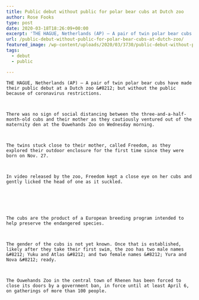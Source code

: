 ```yaml
---
title: Public debut without public for polar bear cubs at Dutch zoo
author: Rose Fooks
type: post
date: 2020-03-18T18:26:09+00:00
excerpt: 'THE HAGUE, Netherlands (AP) — A pair of twin polar bear cubs have made their public debut at a Dutch zoo -- but without the public because of coronavirus restrictions.There was no sign of social distancing between the three-and-a-half-month-old cubs and their mother as they cautiously ventured out of the maternity den at the Ouwehands&hellip;'
url: /public-debut-without-public-for-polar-bear-cubs-at-dutch-zoo/
featured_image: /wp-content/uploads/2020/03/3730/public-debut-without-public-for-polar-bear-cubs-at-dutch-zoo.jpg
tags:
  - debut
  - public

---
```

  
    THE HAGUE, Netherlands (AP) — A pair of twin polar bear cubs have made their public debut at a Dutch zoo &#8212; but without the public because of coronavirus restrictions.
  
  
  
    There was no sign of social distancing between the three-and-a-half-month-old cubs and their mother as they cautiously ventured out of the maternity den at the Ouwehands Zoo on Wednesday morning.
  
  
  
    The twins stuck close to their mother, called Freedom, as they explored their outdoor enclosure for the first time since they were born on Nov. 27.
  
  
  
    In video released by the zoo, Freedom kept a close eye on her cubs and gently licked the head of one as it suckled.
  
  
  
  
  
  
    The cubs are the product of a European breeding program intended to help preserve the endangered species.
  
  
  
    The gender of the cubs is not yet known. Once that is established, likely after they take their first swim, the zoo has two male names &#8212; Yuku and Atlas &#8212; and two female names &#8212; Yura and Nova &#8212; ready.
  
  
  
    The Ouwehands Zoo in the central town of Rhenen has been forced to close its doors by a government ban, in force until at least April 6, on gatherings of more than 100 people.
  
